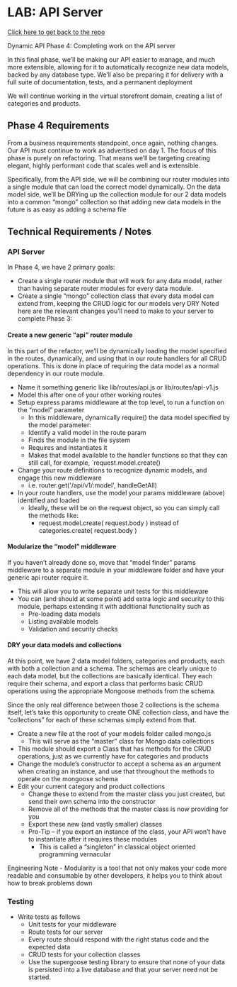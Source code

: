 # LAB: API Server

[Click here to get back to the repo](https://github.com/PengChen11/node-api-server/tree/auth-01)

Dynamic API Phase 4: Completing work on the API server

In this final phase, we’ll be making our API easier to manage, and much more extensible, allowing for it to automatically recognize new data models, backed by any database type. We’ll also be preparing it for delivery with a full suite of documentation, tests, and a permanent deployment

We will continue working in the virtual storefront domain, creating a list of categories and products.

## Phase 4 Requirements

From a business requirements standpoint, once again, nothing changes. Our API must continue to work as advertised on day 1. The focus of this phase is purely on refactoring. That means we’ll be targeting creating elegant, highly performant code that scales well and is extensible.

Specifically, from the API side, we will be combining our router modules into a single module that can load the correct model dynamically. On the data model side, we’ll be DRYing up the collection module for our 2 data models into a common “mongo” collection so that adding new data models in the future is as easy as adding a schema file

## Technical Requirements / Notes

### API Server

In Phase 4, we have 2 primary goals:

- Create a single router module that will work for any data model, rather than having separate router modules for every data module.
- Create a single “mongo” collection class that every data model can extend from, keeping the CRUD logic for our models very DRY
Noted here are the relevant changes you’ll need to make to your server to complete Phase 3:

#### Create a new generic “api” router module

In this part of the refactor, we’ll be dynamically loading the model specified in the routes, dynamically, and using that in our route handlers for all CRUD operations. This is done in place of requiring the data model as a normal dependency in our route module.

- Name it something generic like lib/routes/api.js or lib/routes/api-v1.js
- Model this after one of your other working routes
- Setup express params middleware at the top level, to run a function on the “model” parameter
  - In this middleware, dynamically require() the data model specified by the model parameter:
  - Identify a valid model in the route param
  - Finds the module in the file system
  - Requires and instantiates it
  - Makes that model available to the handler functions so that they can still call, for example, `request.model.create()
- Change your route definitions to recognize dynamic models, and engage this new middleware
  - i.e. router.get('/api/v1/:model', handleGetAll)
- In your route handlers, use the model your params middleware (above) identified and loaded
  - Ideally, these will be on the request object, so you can simply call the methods like:
    - request.model.create( request.body ) instead of categories.create( request.body )

#### Modularize the “model” middleware

If you haven’t already done so, move that “model finder” params middleware to a separate module in your middleware folder and have your generic api router require it.

- This will allow you to write separate unit tests for this middleware
- You can (and should at some point) add extra logic and security to this module, perhaps extending it with additional functionality such as
  - Pre-loading data models
  - Listing available models
  - Validation and security checks

#### DRY your data models and collections

At this point, we have 2 data model folders, categories and products, each with both a collection and a schema. The schemas are clearly unique to each data model, but the collections are basically identical. They each require their schema, and export a class that performs basic CRUD operations using the appropriate Mongoose methods from the schema.

Since the only real difference between those 2 collections is the schema itself, let’s take this opportunity to create ONE collection class, and have the “collections” for each of these schemas simply extend from that.

- Create a new file at the root of your models folder called mongo.js
  - This will serve as the “master” class for Mongo data collections
- This module should export a Class that has methods for the CRUD operations, just as we currently have for categories and products
- Change the module’s constructor to accept a schema as an argument when creating an instance, and use that throughout the methods to operate on the mongoose schema
- Edit your current category and product collections
  - Change these to extend from the master class you just created, but send their own schema into the constructor
  - Remove all of the methods that the master class is now providing for you
  - Export these new (and vastly smaller) classes
  - Pro-Tip – if you export an instance of the class, your API won’t have to instantiate after it requires these modules
    - This is called a “singleton” in classical object oriented programming vernacular

Engineering Note - Modularity is a tool that not only makes your code more readable and consumable by other developers, it helps you to think about how to break problems down

### Testing

- Write tests as follows
  - Unit tests for your middleware
  - Route tests for our server
  - Every route should respond with the right status code and the expected data
  - CRUD tests for your collection classes
  - Use the supergoose testing library to ensure that none of your data is persisted into a live database and that your server need not be started.
